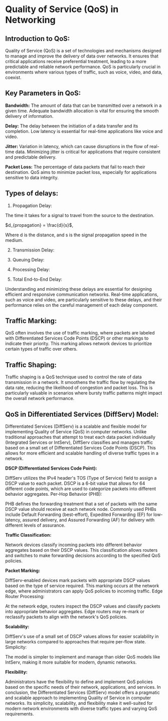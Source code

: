 
# Quality of Service (QoS) in Networking

## Introduction to QoS:

Quality of Service (QoS) is a set of technologies and mechanisms designed to manage and improve the delivery of data over networks. It ensures that critical applications receive preferential treatment, leading to a more predictable and reliable network performance. QoS is particularly crucial in environments where various types of traffic, such as voice, video, and data, coexist.

## Key Parameters in QoS:

**Bandwidth:** The amount of data that can be transmitted over a network in a given time. Adequate bandwidth allocation is vital for ensuring the smooth delivery of information.

**Delay:** The delay between the initiation of a data transfer and its completion. Low latency is essential for real-time applications like voice and video.

**Jitter:** Variation in latency, which can cause disruptions in the flow of real-time data. Minimizing jitter is critical for applications that require consistent and predictable delivery.

**Packet Loss:** The percentage of data packets that fail to reach their destination. QoS aims to minimize packet loss, especially for applications sensitive to data integrity.

## Types of delays:

1. Propagation Delay:

The time it takes for a signal to travel from the source to the destination.

$d_{propagation} = \frac{d}{s}$, 

Where d is the distance, and s is the signal propagation speed in the medium.

2. Transmission Delay:

3. Queuing Delay:

4. Processing Delay:

5. Total End-to-End Delay:

Understanding and minimizing these delays are essential for designing efficient and responsive communication networks. Real-time applications, such as voice and video, are particularly sensitive to these delays, and their performance relies on the careful management of each delay component.

## Traffic Marking:

QoS often involves the use of traffic marking, where packets are labeled with Differentiated Services Code Points (DSCP) or other markings to indicate their priority. This marking allows network devices to prioritize certain types of traffic over others.

## Traffic Shaping:

Traffic shaping is a QoS technique used to control the rate of data transmission in a network. It smoothens the traffic flow by regulating the data rate, reducing the likelihood of congestion and packet loss. This is particularly valuable in scenarios where bursty traffic patterns might impact the overall network performance.


## QoS in Differentiated Services (DiffServ) Model:

Differentiated Services (DiffServ) is a scalable and flexible model for implementing Quality of Service (QoS) in computer networks. Unlike traditional approaches that attempt to treat each data packet individually (Integrated Services or IntServ), DiffServ classifies and manages traffic based on a small set of Differentiated Services Code Points (DSCP). This allows for more efficient and scalable handling of diverse traffic types in a network.

**DSCP (Differentiated Services Code Point):**

DiffServ utilizes the IPv4 header's TOS (Type of Service) field to assign a DSCP value to each packet.
DSCP is a 6-bit value that allows for 64 different code points, which are used to categorize packets into different behavior aggregates.
Per-Hop Behavior (PHB):

PHB defines the forwarding treatment that a set of packets with the same DSCP value should receive at each network node.
Commonly used PHBs include Default Forwarding (best-effort), Expedited Forwarding (EF) for low-latency, assured delivery, and Assured Forwarding (AF) for delivery with different levels of assurance.

**Traffic Classification:**

Network devices classify incoming packets into different behavior aggregates based on their DSCP values.
This classification allows routers and switches to make forwarding decisions according to the specified QoS policies.


**Packet Marking:**

DiffServ-enabled devices mark packets with appropriate DSCP values based on the type of service required.
This marking occurs at the network edge, where administrators can apply QoS policies to incoming traffic.
Edge Router Processing:

At the network edge, routers inspect the DSCP values and classify packets into appropriate behavior aggregates.
Edge routers may re-mark or reclassify packets to align with the network's QoS policies.

**Scalability:**

DiffServ's use of a small set of DSCP values allows for easier scalability in large networks compared to approaches that require per-flow state.
Simplicity:

The model is simpler to implement and manage than older QoS models like IntServ, making it more suitable for modern, dynamic networks.

**Flexibility:**

Administrators have the flexibility to define and implement QoS policies based on the specific needs of their network, applications, and services.
In conclusion, the Differentiated Services (DiffServ) model offers a pragmatic and scalable approach to implementing Quality of Service in computer networks. Its simplicity, scalability, and flexibility make it well-suited for modern network environments with diverse traffic types and varying QoS requirements.